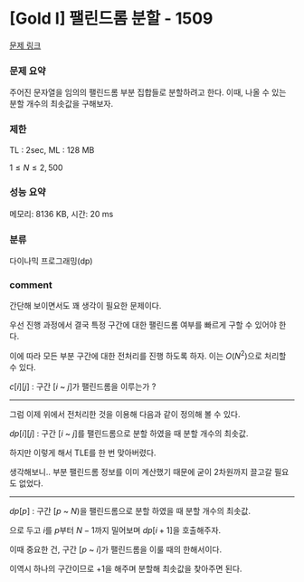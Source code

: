 # [Gold I] 팰린드롬 분할 - 1509

[문제 링크](https://www.acmicpc.net/problem/1509)

### 문제 요약

<p> 주어진 문자열을 임의의 팰린드롬 부분 집합들로 분할하려고 한다. 이때, 나올 수 있는 분할 개수의 최솟값을 구해보자. </p>

### 제한

TL : 2sec, ML : 128 MB

$1 ≤ N ≤ 2,500$

### 성능 요약

메모리: 8136 KB, 시간: 20 ms

### 분류

다이나믹 프로그래밍(dp)

### comment

간단해 보이면서도 꽤 생각이 필요한 문제이다.

우선 진행 과정에서 결국 특정 구간에 대한 팰린드롬 여부를 빠르게 구할 수 있어야 한다.

이에 따라 모든 부분 구간에 대한 전처리를 진행 하도록 하자. 이는 $O(N^2)$으로 처리할 수 있다.

$c[i][j]$ : 구간 $[i$ ~ $j]$가 팰린드롬을 이루는가 ?

-----------------------------------------------------------------------------------------------------------------------------------------------------------------------

그럼 이제 위에서 전처리한 것을 이용해 다음과 같이 정의해 볼 수 있다.

$dp[i][j]$ : 구간 $[i$ ~ $j]$를 팰린드롬으로 분할 하였을 때 분할 개수의 최솟값.

하지만 이렇게 해서 TLE를 한 번 맞아버렸다.

생각해보니.. 부분 팰린드롬 정보를 이미 계산했기 때문에 굳이 2차원까지 끌고갈 필요도 없었다.

-----------------------------------------------------------------------------------------------------------------------------------------------------------------------

$dp[p]$ : 구간 $[p$ ~ $N)$을 팰린드롬으로 분할 하였을 때 분할 개수의 최솟값.

으로 두고 $i$를 $p$부터 $N - 1$까지 밀어보며 $dp[i + 1]$을 호출해주자.

이때 중요한 건, 구간 $[p$ ~ $i]$가 팰린드롬을 이룰 때의 한해서이다.

이역시 하나의 구간이므로 $+ 1$을 해주며 분할해 최솟값을 찾아주면 된다.
